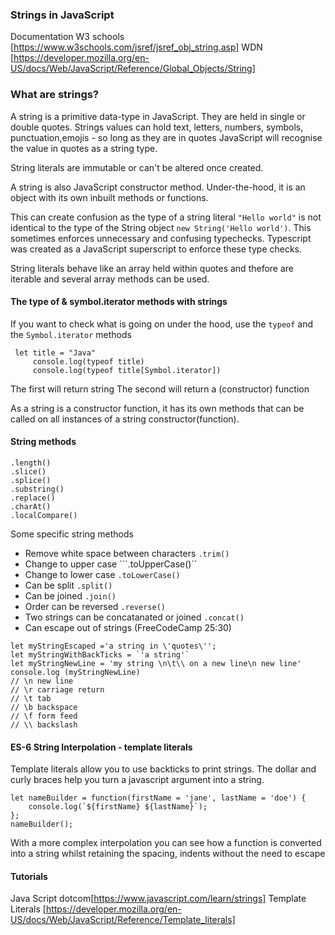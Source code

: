 ### Strings in JavaScript
Documentation W3 schools [https://www.w3schools.com/jsref/jsref_obj_string.asp]
WDN [https://developer.mozilla.org/en-US/docs/Web/JavaScript/Reference/Global_Objects/String]

### What are strings?
A string is a primitive data-type in JavaScript. They are held in single or double quotes.  Strings values can hold text, letters, numbers, symbols, punctuation,emojis - so long as they are in quotes JavaScript will recognise the value in quotes as a string type.

String literals are immutable or can't be altered once created. 

A string is also JavaScript constructor method. Under-the-hood, it is an object with its own inbuilt methods or functions. 

This can create confusion as the type of a string literal ```"Hello world"``` is not identical to the type of the String object ```new String('Hello world')```. This sometimes enforces unnecessary and confusing typechecks. Typescript was created as a JavaScript superscript to enforce these type checks.

String literals behave like an array held within quotes and thefore are iterable and several array methods can be used.

#### The type of & symbol.iterator methods with strings

If you want to check what is going on under the hood, use the ```typeof``` and the ```Symbol.iterator``` methods

```
 let title = "Java"
	 console.log(typeof title)
	 console.log(typeof title[Symbol.iterator])
```	 
The first will return string 
The second will return a (constructor) function 

As a string is a constructor function, it has its own methods that can be called on all instances of a string constructor(function).

#### String methods

```
.length()
.slice()
.splice()
.substring()
.replace()
.charAt()
.localCompare()
```

Some specific string methods
- Remove white space between characters ```.trim()```
- Change to upper case ```.toUpperCase()``
- Change to lower case ```.toLowerCase()```
- Can be split ```.split()```
- Can be joined ```.join()```
- Order can be reversed ```.reverse()```
- Two strings can be concatanated or joined ```.concat()```
- Can escape out of strings (FreeCodeCamp 25:30) 

```
let myStringEscaped ='a string in \'quotes\'';
let myStringWithBackTicks = `'a string'`
let myStringNewLine = 'my string \n\t\\ on a new line\n new line'
console.log (myStringNewLine)
// \n new line
// \r carriage return
// \t tab
// \b backspace
// \f form feed
// \\ backslash
```

####  ES-6 String Interpolation - template literals
Template literals allow you to use backticks to print strings. The dollar and curly braces help you turn a javascript argument into a string.

```
let nameBuilder = function(firstName = 'jane', lastName = 'doe') {
	console.log(`${firstName} ${lastName}`);
};
nameBuilder();
```
With a more complex interpolation you can see how a function is converted into a string whilst retaining the spacing, indents without the need to escape

####  Tutorials
Java Script dotcom[https://www.javascript.com/learn/strings]
Template Literals [https://developer.mozilla.org/en-US/docs/Web/JavaScript/Reference/Template_literals]